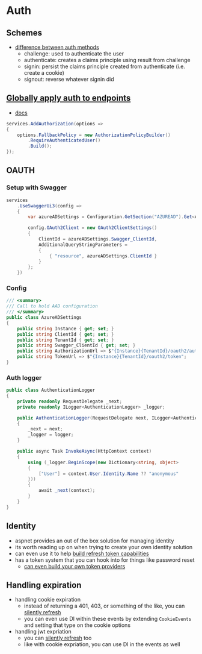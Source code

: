 # Auth

## Schemes

- [difference between auth methods](https://stackoverflow.com/questions/46818980/signinasync-vs-authenticateasync)
  - challenge: used to authenticate the user
  - authenticate: creates a claims principle using result from challenge
  - signin: persist the claims principle created from authenticate (i.e. create a cookie)
  - signout: reverse whatever signin did

## [Globally apply auth to endpoints](https://andrewlock.net/setting-global-authorization-policies-using-the-defaultpolicy-and-the-fallbackpolicy-in-aspnet-core-3/)

- [docs](https://docs.microsoft.com/en-us/aspnet/core/security/authorization/secure-data?view=aspnetcore-5.0#rau)

```cs
services.AddAuthorization(options =>
{
    options.FallbackPolicy = new AuthorizationPolicyBuilder()
        .RequireAuthenticatedUser()
        .Build();
});
```

## OAUTH

### Setup with Swagger

```cs
services
    .UseSwaggerUi3(config =>
    {
        var azureADSettings = Configuration.GetSection("AZUREAD").Get<AzureADSettings>();

        config.OAuth2Client = new OAuth2ClientSettings()
        {
            ClientId = azureADSettings.Swagger_ClientId,
            AdditionalQueryStringParameters =
            {
                { "resource", azureADSettings.ClientId }
            }
        };
    })
```

### Config

```cs
/// <summary>
/// Call to hold AAD configuration
/// </summary>
public class AzureADSettings
{
    public string Instance { get; set; }
    public string ClientId { get; set; }
    public string TenantId { get; set; }
    public string Swagger_ClientId { get; set; }
    public string AuthorizationUrl => $"{Instance}{TenantId}/oauth2/authorize";
    public string TokenUrl => $"{Instance}{TenantId}/oauth2/token";
}
```

### Auth logger

```cs
public class AuthenticationLogger
{
    private readonly RequestDelegate _next;
    private readonly ILogger<AuthenticationLogger> _logger;

    public AuthenticationLogger(RequestDelegate next, ILogger<AuthenticationLogger> logger)
    {
        _next = next;
        _logger = logger;
    }

    public async Task InvokeAsync(HttpContext context)
    {
        using (_logger.BeginScope(new Dictionary<string, object>
        {
            ["User"] = context.User.Identity.Name ?? "anonymous"
        }))
        {
            await _next(context);
        }
    }
}
```

## Identity

- aspnet provides an out of the box solution for managing identity
- its worth reading up on when trying to create your own identity solution
- can even use it to help [build refresh token capabilities](https://try2explore.com/questions/10986609)
- has a token system that you can hook into for things like password reset
  - [can even build your own token providers](https://andrewlock.net/implementing-custom-token-providers-for-passwordless-authentication-in-asp-net-core-identity/)

## Handling expiration

- handling cookie expiration
  - instead of returning a 401, 403, or something of the like, you can [silently refresh](https://stackoverflow.com/questions/38890172/how-to-handle-cookie-expiration-in-asp-net-core)
  - you can even use DI within these events by extending `CookieEvents` and setting that type on the cookie options
- handling jwt expriation
  - you can [silently refresh](https://stackoverflow.com/questions/52175302/handling-expired-refresh-tokens-in-asp-net-core) too
  - like with cookie expriation, you can use DI in the events as well
